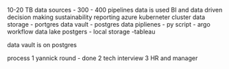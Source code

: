10-20 TB data
sources - 300 - 400 pipelines
data is used BI and data driven decision making
sustainability reporting
azure 
kuberneter cluster
data storage - portgres
data vault - postgres
data piplienes - py script  -  argo workflow
data lake 
postgers - local storage -tableau

data vault is on postgres

process
1 yannick round - done
2 tech interview
3 HR and manager
